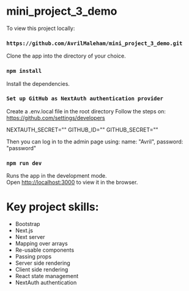 # mini_project_3_demo

To view this project locally:

### `https://github.com/AvrilMaleham/mini_project_3_demo.git`

Clone the app into the directory of your choice.

### `npm install`

Install the dependencies. 

### `Set up GitHub as NextAuth authentication provider`

Create a .env.local file in the root directory
Follow the steps on: https://github.com/settings/developers 

NEXTAUTH_SECRET=""
GITHUB_ID=""
GITHUB_SECRET=""

Then you can log in to the admin page using: name: "Avril", password: "password"

### `npm run dev`

Runs the app in the development mode.\
Open [http://localhost:3000](http://localhost:3000) to view it in the browser.

# Key project skills:

- Bootstrap
- Next.js
- Next server
- Mapping over arrays
- Re-usable components 
- Passing props
- Server side rendering
- Client side rendering
- React state management 
- NextAuth authentication

